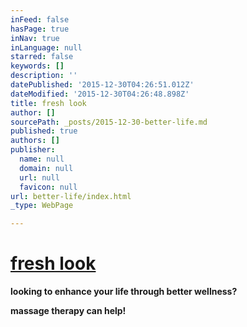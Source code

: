 ```yaml
---
inFeed: false
hasPage: true
inNav: true
inLanguage: null
starred: false
keywords: []
description: ''
datePublished: '2015-12-30T04:26:51.012Z'
dateModified: '2015-12-30T04:26:48.898Z'
title: fresh look
author: []
sourcePath: _posts/2015-12-30-better-life.md
published: true
authors: []
publisher:
  name: null
  domain: null
  url: null
  favicon: null
url: better-life/index.html
_type: WebPage

---
```

# [fresh look][0]

**looking to enhance your life through better wellness?**

**massage therapy can help!**

[0]: better-%20life